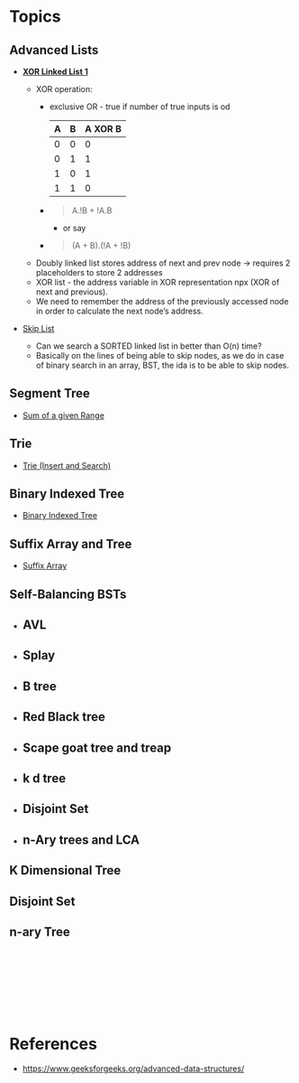 # Topics
## **Advanced Lists**
* [**XOR Linked List 1**](https://www.geeksforgeeks.org/xor-linked-list-a-memory-efficient-doubly-linked-list-set-1/)
    * XOR operation:
        * exclusive OR - true if number of true inputs is od

            | A   | B   | A XOR B |
            | --- | --- | ------- |
            | 0   | 0   | 0       |
            | 0   | 1   | 1       |
            | 1   | 0   | 1       |
            | 1   | 1   | 0       |

        * > A.!B  + !A.B 
          * or say 
        * > (A + B).(!A + !B)
    * Doubly linked list stores address of next and prev node -> requires 2 placeholders to store 2 addresses
    * XOR list - the address variable in XOR representation npx (XOR of next and previous).
    * We need to remember the address of the previously accessed node in order to calculate the next node’s address.

* [Skip List](https://www.geeksforgeeks.org/skip-list/)
    * Can we search a SORTED linked list in better than O(n) time?
    * Basically on the lines of being able to skip nodes, as we do in case of binary search in an array, BST, the ida is to be able to skip nodes.

## **Segment Tree**
* [Sum of a given Range](https://www.geeksforgeeks.org/segment-tree-set-1-sum-of-given-range/)


## **Trie**
* [Trie (Insert and Search)](https://www.geeksforgeeks.org/trie-insert-and-search/)


## **Binary Indexed Tree**
* [Binary Indexed Tree](https://www.geeksforgeeks.org/binary-indexed-tree-or-fenwick-tree-2/)


## **Suffix Array and Tree**
* [Suffix Array](https://www.geeksforgeeks.org/suffix-array-set-1-introduction/)


## **Self-Balancing BSTs**
* ## **AVL**
* ## **Splay**
* ## **B tree**
* ## **Red Black tree**
* ## **Scape goat tree and treap**
* ## **k d tree**
* ## **Disjoint Set**
* ## **n-Ary trees and LCA**


## **K Dimensional Tree**


## **Disjoint Set**


## **n-ary Tree**


<br /><br /><br /><br />
----------------------------------------------------------------------------------------------------------------------


# **References**
* <https://www.geeksforgeeks.org/advanced-data-structures/>